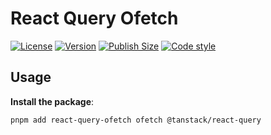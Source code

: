 # React Query Ofetch

[![License](https://img.shields.io/github/license/jcwillox/react-query-ofetch?style=flat-square)](https://github.com/jcwillox/react-query-ofetch/blob/main/LICENSE)
[![Version](https://img.shields.io/npm/v/react-query-ofetch?style=flat-square)](https://www.npmjs.com/package/react-query-ofetch)
[![Publish Size](https://flat.badgen.net/packagephobia/publish/react-query-ofetch)](https://packagephobia.com/result?p=react-query-ofetch)
[![Code style](https://img.shields.io/badge/code_style-prettier-ff69b4.svg?style=flat-square)](https://github.com/prettier/prettier)

## Usage

**Install the package**:

```bash
pnpm add react-query-ofetch ofetch @tanstack/react-query
```
